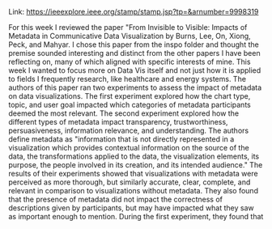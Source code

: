 Link: https://ieeexplore.ieee.org/stamp/stamp.jsp?tp=&arnumber=9998319

For this week I reviewed the paper "From Invisible to Visible: Impacts of Metadata in Communicative Data Visualization by Burns, Lee, On, Xiong, Peck, and Mahyar. I chose this paper from the inspo folder and thought the premise sounded interesting and distinct from the other papers I have been reflecting on, many of which aligned with specific interests of mine. This week I wanted to focus more on Data Vis itself and not just how it is applied to fields I frequently research, like healthcare and energy systems. The authors of this paper ran two experiments to assess the impact of metadata on data visualizations. The first experiment explored how the chart type, topic, and user goal impacted which categories of metadata participants deemed the most relevant. The second experiment explored how the different types of metadata impact transparency, trustworthiness, persuasiveness, information relevance, and understanding. The authors define metadata as "information that is not directly represented in a visualization which provides contextual information on the source of the data, the transformations applied to the data, the visualization elements, its purpose, the people involved in its creation, and its intended audience." The results of their experiments showed that visualizations with metadata were perceived as more thorough, but similarly accurate, clear, complete, and relevant in comparison to visualizations without metadata. They also found that the presence of metadata did not impact the correctness of descriptions given by participants, but may have impacted what they saw as important enough to mention. During the first experiment, they found that 

